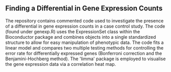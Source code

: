 ## Finding a Differential in Gene Expression Counts 

The repository contains commented code used to investigate the presence of a differential in gene expression counts in a case control study. The code (found under genexp.R) uses the ExpressionSet class within the Bioconductor package and combines objects into a single standardized structure to allow for easy manipulation of phenotypic data. The code fits a linear model and compares two multiple testing methods for controlling the error rate for differentially expressed genes (Bonferroni correction and the Benjamini-Hochberg method). The 'limma' package is employed to visualise the gene expression data via a correlation heat map.
